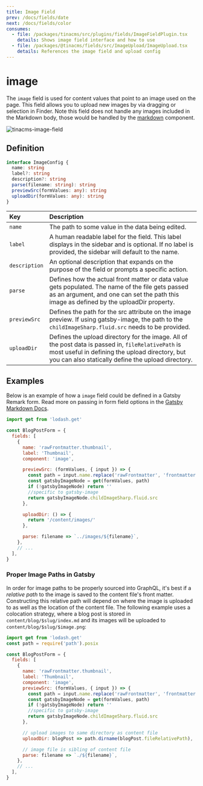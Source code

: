 ```yaml
---
title: Image Field
prev: /docs/fields/date
next: /docs/fields/color
consumes:
  - file: /packages/tinacms/src/plugins/fields/ImageFieldPlugin.tsx
    details: Shows image field interface and how to use
  - file: /packages/@tinacms/fields/src/ImageUpload/ImageUpload.tsx
    details: References the image field and upload config
---
```


# image

The `image` field is used for content values that point to an image used on the page. This field allows you to upload new images by via dragging or selection in Finder. Note this field does not handle any images included in the Markdown body, those would be handled by the [markdown](https://github.com/taylorux/tinacms.org/tree/ec3e5c1e5736454379815f45595441bd79d85a2d/docs/fields/markdown/README.md) component.

![tinacms-image-field](https://github.com/taylorux/tinacms.org/tree/ec3e5c1e5736454379815f45595441bd79d85a2d/img/fields/image.png)

## Definition

```typescript
interface ImageConfig {
  name: string
  label?: string
  description?: string
  parse(filename: string): string
  previewSrc(formValues: any): string
  uploadDir(formValues: any): string
}
```

| Key | Description |
| :--- | :--- |
| `name` | The path to some value in the data being edited. |
| `label` | A human readable label for the field. This label displays in the sidebar and is optional. If no label is provided, the sidebar will default to the name. |
| `description` | An optional description that expands on the purpose of the field or prompts a specific action. |
| `parse` | Defines how the actual front matter or data value gets populated. The name of the file gets passed as an argument, and one can set the path this image as defined by the uploadDir property. |
| `previewSrc` | Defines the path for the src attribute on the image preview. If using gatsby-image, the path to the `childImageSharp.fluid.src` needs to be provided. |
| `uploadDir` | Defines the upload directory for the image. All of the post data is passed in, `fileRelativePath` is most useful in defining the upload directory, but you can also statically define the upload directory. |

## Examples

Below is an example of how a `image` field could be defined in a Gatsby Remark form. Read more on passing in form field options in the [Gatsby Markdown Docs](https://github.com/taylorux/tinacms.org/tree/ec3e5c1e5736454379815f45595441bd79d85a2d/docs/gatsby/markdown/README.md#customizing-remark-forms).

```javascript
import get from 'lodash.get'

const BlogPostForm = {
  fields: [
    {
      name: 'rawFrontmatter.thumbnail',
      label: 'Thumbnail',
      component: 'image',

      previewSrc: (formValues, { input }) => {
        const path = input.name.replace('rawFrontmatter', 'frontmatter')
        const gatsbyImageNode = get(formValues, path)
        if (!gatsbyImageNode) return ''
        //specific to gatsby-image
        return gatsbyImageNode.childImageSharp.fluid.src
      },

      uploadDir: () => {
        return '/content/images/'
      },

      parse: filename => `../images/${filename}`,
    },
    // ...
  ],
}
```

### Proper Image Paths in Gatsby

In order for image paths to be properly sourced into GraphQL, it's best if a _relative path_ to the image is saved to the content file's front matter. Constructing this relative path will depend on where the image is uploaded to as well as the location of the content file. The following example uses a colocation strategy, where a blog post is stored in `content/blog/$slug/index.md` and its images will be uploaded to `content/blog/$slug/$image.png`:

```javascript
import get from 'lodash.get'
const path = require('path').posix

const BlogPostForm = {
  fields: [
    {
      name: 'rawFrontmatter.thumbnail',
      label: 'Thumbnail',
      component: 'image',
      previewSrc: (formValues, { input }) => {
        const path = input.name.replace('rawFrontmatter', 'frontmatter')
        const gatsbyImageNode = get(formValues, path)
        if (!gatsbyImageNode) return ''
        //specific to gatsby-image
        return gatsbyImageNode.childImageSharp.fluid.src
      },

      // upload images to same directory as content file
      uploadDir: blogPost => path.dirname(blogPost.fileRelativePath),

      // image file is sibling of content file
      parse: filename => `./${filename}`,
    },
    // ...
  ],
}
```

